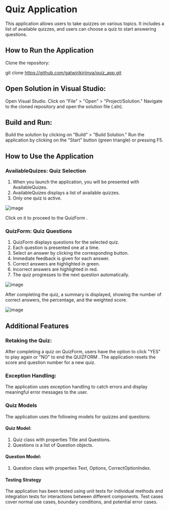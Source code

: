 # Quiz Application

This application allows users to take quizzes on various topics. It includes a list of available quizzes, and users can choose a quiz to start answering questions.

## How to Run the Application
Clone the repository:

git clone https://github.com/gatwirikiriinya/quiz_app.git

## Open Solution in Visual Studio:

Open Visual Studio.
Click on "File" > "Open" > "Project/Solution."
Navigate to the cloned repository and open the solution file (.sln).

## Build and Run:

Build the solution by clicking on "Build" > "Build Solution."
Run the application by clicking on the "Start" button (green triangle) or pressing F5.

## How to Use the Application

### AvailableQuizes: Quiz Selection
1. When you launch the application, you will be presented with AvailableQuizes.
2. AvailableQuizes displays a list of available quizzes.
3. Only one quiz is active.

![image](https://github.com/gatwirikiriinya/quiz_app/assets/106272752/064cc1b5-a2fe-4fc2-96a2-67afa585fefc)

Click on it to proceed to the QuizForm .

### QuizForm: Quiz Questions
1. QuizForm displays questions for the selected quiz.
2. Each question is presented one at a time.
3. Select an answer by clicking the corresponding button.
4. Immediate feedback is given for each answer.
5. Correct answers are highlighted in green.
6. Incorrect answers are highlighted in red.
7. The quiz progresses to the next question automatically.

 ![image](https://github.com/gatwirikiriinya/quiz_app/assets/106272752/5a78e54f-8c6f-4e5d-8ed7-3fbffe6fa8f2)


   
After completing the quiz, a summary is displayed, showing the number of correct answers, the percentage, and the weighted score.

![image](https://github.com/gatwirikiriinya/quiz_app/assets/106272752/0e570662-5bd1-47e2-b351-4a395244d13e)

  
## Additional Features

### Retaking the Quiz:

After completing a quiz on QuizForm, users have the option to click "YES" to play again or "NO"  to end the QUIZFORM .
The application resets the score and question number for a new quiz.

### Exception Handling:

The application uses exception handling to catch errors and display meaningful error messages to the user.

### Quiz Models
The application uses the following models for quizzes and questions:

#### Quiz Model:

1. Quiz class with properties Title and Questions.
2. Questions is a list of Question objects.

#### Question Model:

1. Question class with properties Text, Options, CorrectOptionIndex.

#### Testing Strategy
The application has been tested using unit tests for individual methods and integration tests for interactions between different components. Test cases cover normal use cases, boundary conditions, and potential error cases.
